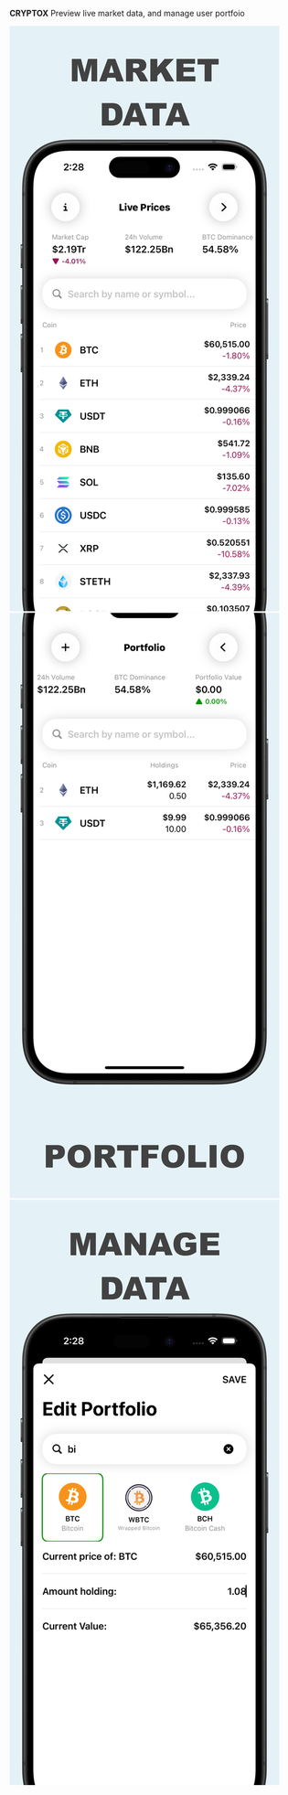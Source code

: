 **CRYPTOX**
Preview live market data, and manage user portfoio

![IphoneScreenshots](./Images/iphoneImage1.png)  ![IphoneScreenshots](./Images/iphoneImage2.png)
![IphoneScreenshots](./Images/iphoneImage3.png)


